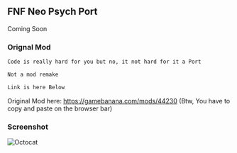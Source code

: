 ## FNF Neo Psych Port

Coming Soon

### Orignal Mod

```markdown
Code is really hard for you but no, it not hard for it a Port

Not a mod remake

Link is here Below
```
Original Mod here: https://gamebanana.com/mods/44230 (Btw, You have to copy and paste on the browser bar)

### Screenshot
![Octocat](https://raw.githubusercontent.com/backpack-dev/FNF-Neo-Psych-Port/gh-pages/image_2021-11-06_142338.png)
